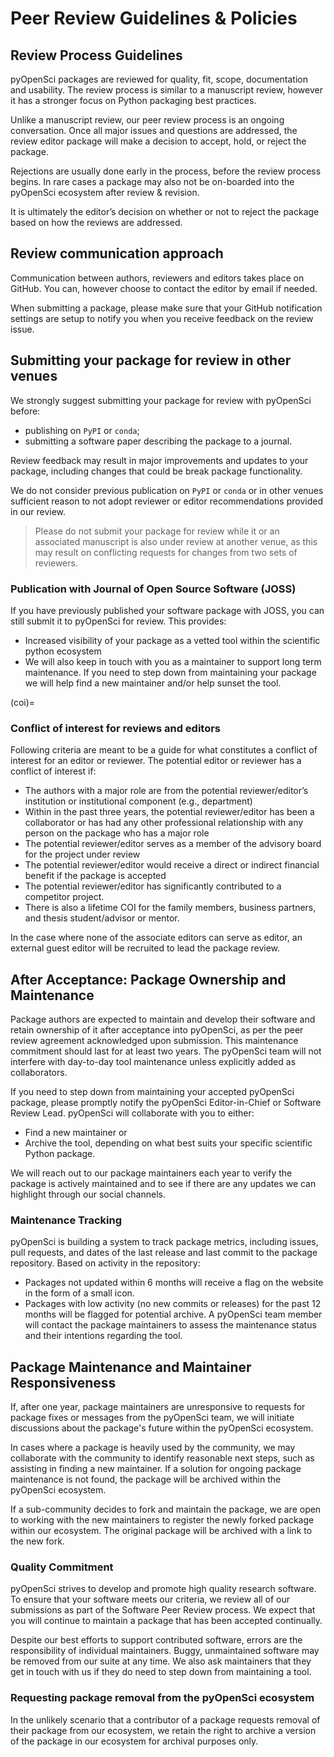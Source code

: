 # Peer Review Guidelines & Policies

## Review Process Guidelines

pyOpenSci packages are reviewed for quality, fit, scope,
documentation and usability. The review process
is similar to a manuscript review, however it has a stronger
focus on Python packaging best practices.

Unlike a manuscript review, our peer review process is an ongoing conversation. Once all major issues and questions are addressed, the review editor package will make a decision to accept, hold, or reject the package.

Rejections are usually done early in the process, before the review process begins. In rare cases a package may also not be on-boarded into the pyOpenSci ecosystem after review & revision.

It is ultimately the editor’s decision on whether or not to reject the package based on how the reviews are addressed.

## Review communication approach

Communication between authors, reviewers and editors takes
place on GitHub. You can, however choose to contact the editor by email if needed.

When submitting a package, please make sure that your GitHub notification settings are setup to notify you when you receive feedback on the review issue.

## Submitting your package for review in other venues

We strongly suggest submitting your package for review with pyOpenSci before:

- publishing on `PyPI` or `conda`;
- submitting a software paper describing the package to a journal.

Review feedback may result in major improvements and updates to your package,
including changes that could be break package functionality.

We do not consider previous publication on `PyPI` or `conda` or in other venues
sufficient reason to not adopt reviewer or editor recommendations provided in
our review.

> Please do not submit your package for review while it or an associated manuscript is
> also under review at another venue, as this may result on conflicting requests
> for changes from two sets of reviewers.

### Publication with Journal of Open Source Software (JOSS)

If you have previously published your software package with JOSS, you can still
submit it to pyOpenSci for review. This provides:

- Increased visibility of your package as a vetted tool within the scientific python ecosystem
- We will also keep in touch with you as a maintainer to support long term maintenance. If you need to step down from maintaining your package we will help find a new maintainer and/or help sunset the tool.

(coi)=

### Conflict of interest for reviews and editors

Following criteria are meant to be a guide for what constitutes a conflict of interest
for an editor or reviewer. The potential editor or reviewer has a conflict of interest
if:

- The authors with a major role are from the potential reviewer/editor’s institution or institutional component (e.g., department)
- Within in the past three years, the potential reviewer/editor has been a collaborator
  or has had any other professional relationship with any person on the package who has
  a major role
- The potential reviewer/editor serves as a member of the advisory board for the project under review
- The potential reviewer/editor would receive a direct or indirect financial benefit if the package is accepted
- The potential reviewer/editor has significantly contributed to a competitor project.
- There is also a lifetime COI for the family members, business partners, and thesis student/advisor or mentor.

In the case where none of the associate editors can serve as editor, an
external guest editor will be recruited to lead the package review.

## After Acceptance: Package Ownership and Maintenance

Package authors are expected to maintain and develop their software and retain
ownership of it after acceptance into pyOpenSci, as per the peer review agreement
acknowledged upon submission. This maintenance commitment should last for at
least two years. The pyOpenSci team will not interfere with day-to-day tool
maintenance unless explicitly added as collaborators.

If you need to step down from maintaining your accepted pyOpenSci package, please
promptly notify the pyOpenSci Editor-in-Chief or Software Review Lead. pyOpenSci
will collaborate with you to either:

- Find a new maintainer or
- Archive the tool, depending on what best suits your specific scientific Python
  package.

We will reach out to our package maintainers each year to verify the package is actively maintained
and to see if there are any updates we can highlight through our social channels.

### Maintenance Tracking

pyOpenSci is building a system to track package metrics, including issues, pull requests, and dates of
the last release and last commit to the package repository. Based on activity in
the repository:

- Packages not updated within 6 months will receive a flag on the website in the form of a small icon.
- Packages with low activity (no new commits or releases) for the past 12 months will be flagged for potential archive.
  A pyOpenSci team member will contact the
  package maintainers to assess the maintenance status and their intentions
  regarding the tool.

## Package Maintenance and Maintainer Responsiveness

If, after one year, package maintainers are unresponsive to requests for package
fixes or messages from the pyOpenSci team, we will initiate discussions about
the package's future within the pyOpenSci ecosystem.

In cases where a package is heavily used by the community, we may collaborate
with the community to identify reasonable next steps, such as assisting in finding a new maintainer. If a solution for ongoing package maintenance is not found, the package will be
archived within the pyOpenSci ecosystem.

If a sub-community decides to fork and maintain the package, we are open to
working with the new maintainers to register the newly forked package within our ecosystem. The original package will be archived with a link to the new fork.

### Quality Commitment

pyOpenSci strives to develop and promote high quality research software. To ensure that
your software meets our criteria, we review all of our submissions as part of the
Software Peer Review process. We expect that you will continue to maintain a
package that has been accepted continually.

Despite our best efforts to support contributed software, errors are the responsibility
of individual maintainers. Buggy, unmaintained software may be removed from our suite at
any time. We also ask maintainers that they get in touch with us if they do need
to step down from maintaining a tool.

### Requesting package removal from the pyOpenSci ecosystem

In the unlikely scenario that a contributor of a package requests removal of their
package from our ecosystem, we retain the right to archive a version of the package in our
ecosystem for archival purposes only.
